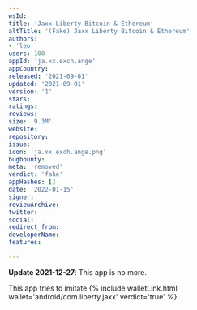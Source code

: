 ```yaml
---
wsId: 
title: 'Jaxx Liberty Bitcoin & Ethereum'
altTitle: '(Fake) Jaxx Liberty Bitcoin & Ethereum'
authors:
- 'leo'
users: 100
appId: 'ja.xx.exch.ange'
appCountry: 
released: '2021-09-01'
updated: '2021-09-01'
version: '1'
stars: 
ratings: 
reviews: 
size: '9.3M'
website: 
repository: 
issue: 
icon: 'ja.xx.exch.ange.png'
bugbounty: 
meta: 'removed'
verdict: 'fake'
appHashes: []
date: '2022-01-15'
signer: 
reviewArchive: 
twitter: 
social: 
redirect_from: 
developerName: 
features: 

---
```


**Update 2021-12-27**: This app is no more.

This app tries to imitate
{% include walletLink.html wallet='android/com.liberty.jaxx' verdict='true' %}.

